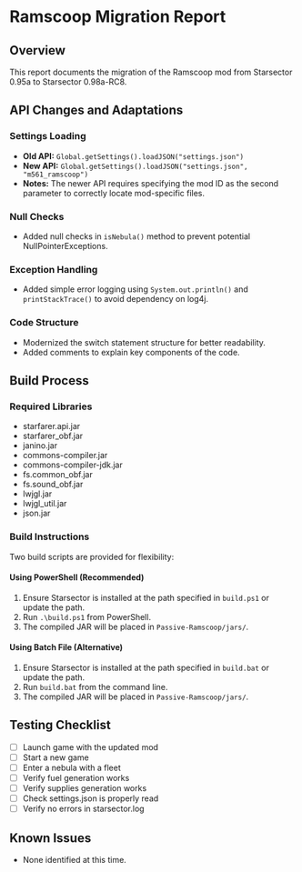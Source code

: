 # Ramscoop Migration Report

## Overview
This report documents the migration of the Ramscoop mod from Starsector 0.95a to Starsector 0.98a-RC8.

## API Changes and Adaptations

### Settings Loading
- **Old API:** `Global.getSettings().loadJSON("settings.json")`
- **New API:** `Global.getSettings().loadJSON("settings.json", "m561_ramscoop")`
- **Notes:** The newer API requires specifying the mod ID as the second parameter to correctly locate mod-specific files.

### Null Checks
- Added null checks in `isNebula()` method to prevent potential NullPointerExceptions.

### Exception Handling
- Added simple error logging using `System.out.println()` and `printStackTrace()` to avoid dependency on log4j.

### Code Structure
- Modernized the switch statement structure for better readability.
- Added comments to explain key components of the code.

## Build Process

### Required Libraries
- starfarer.api.jar
- starfarer_obf.jar
- janino.jar
- commons-compiler.jar
- commons-compiler-jdk.jar
- fs.common_obf.jar
- fs.sound_obf.jar
- lwjgl.jar
- lwjgl_util.jar
- json.jar

### Build Instructions
Two build scripts are provided for flexibility:

#### Using PowerShell (Recommended)
1. Ensure Starsector is installed at the path specified in `build.ps1` or update the path.
2. Run `.\build.ps1` from PowerShell.
3. The compiled JAR will be placed in `Passive-Ramscoop/jars/`.

#### Using Batch File (Alternative)
1. Ensure Starsector is installed at the path specified in `build.bat` or update the path.
2. Run `build.bat` from the command line.
3. The compiled JAR will be placed in `Passive-Ramscoop/jars/`.

## Testing Checklist
- [ ] Launch game with the updated mod
- [ ] Start a new game
- [ ] Enter a nebula with a fleet
- [ ] Verify fuel generation works
- [ ] Verify supplies generation works
- [ ] Check settings.json is properly read
- [ ] Verify no errors in starsector.log

## Known Issues
- None identified at this time.

